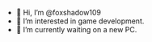 - 👋 Hi, I’m @foxshadow109
- 👀 I’m interested in game development.
- 🌱 I’m currently waiting on a new PC.

<!---
foxshadow109/foxshadow109 is a ✨ special ✨ repository because its `README.md` (this file) appears on your GitHub profile.
You can click the Preview link to take a look at your changes.
--->
